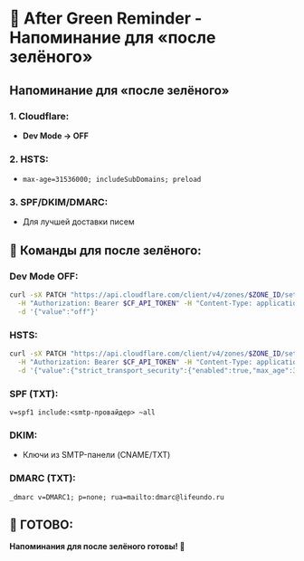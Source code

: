 # 💚 After Green Reminder - Напоминание для «после зелёного»

## **Напоминание для «после зелёного»**

### **1. Cloudflare:**
- **Dev Mode → OFF**

### **2. HSTS:**
- `max-age=31536000; includeSubDomains; preload`

### **3. SPF/DKIM/DMARC:**
- Для лучшей доставки писем

## **🔧 Команды для после зелёного:**

### **Dev Mode OFF:**
```bash
curl -sX PATCH "https://api.cloudflare.com/client/v4/zones/$ZONE_ID/settings/development_mode" \
  -H "Authorization: Bearer $CF_API_TOKEN" -H "Content-Type: application/json" \
  -d '{"value":"off"}'
```

### **HSTS:**
```bash
curl -sX PATCH "https://api.cloudflare.com/client/v4/zones/$ZONE_ID/settings/security_header" \
  -H "Authorization: Bearer $CF_API_TOKEN" -H "Content-Type: application/json" \
  -d '{"value":{"strict_transport_security":{"enabled":true,"max_age":31536000,"include_subdomains":true,"preload":true}}}'
```

### **SPF (TXT):**
```
v=spf1 include:<smtp-провайдер> ~all
```

### **DKIM:**
- Ключи из SMTP-панели (CNAME/TXT)

### **DMARC (TXT):**
```
_dmarc v=DMARC1; p=none; rua=mailto:dmarc@lifeundo.ru
```

## **🎯 ГОТОВО:**

**Напоминания для после зелёного готовы! 🚀**

